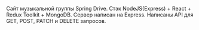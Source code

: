 Сайт музыкальной группы Spring Drive.
Стэк NodeJS(Express) + React + Redux Toolkit + MongoDB. 
Сервер написан на Express. Написаны API для GET, POST, PATCH и DELETE запросов.
